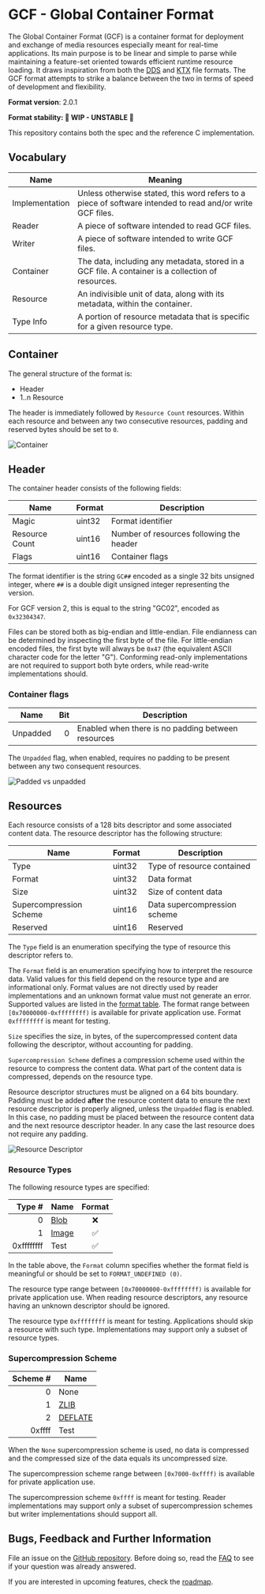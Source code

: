 # GCF - Global Container Format

The Global Container Format (GCF) is a container format for deployment and exchange of media resources especially meant for real-time applications. Its main purpose is to be linear and simple to parse while maintaining a feature-set oriented towards efficient runtime resource loading. It draws inspiration from both the [DDS](https://docs.microsoft.com/en-us/windows/win32/direct3ddds/dx-graphics-dds-pguide) and [KTX](https://www.khronos.org/ktx/) file formats. The GCF format attempts to strike a balance between the two in terms of speed of development and flexibility.

**Format version**: 2.0.1

**Format stability: 🧪 WIP - UNSTABLE 🧪**

This repository contains both the spec and the reference C implementation.

## Vocabulary

|Name|Meaning
|----|----
|Implementation|Unless otherwise stated, this word refers to a piece of software intended to read and/or write GCF files.
|Reader|A piece of software intended to read GCF files.
|Writer|A piece of software intended to write GCF files.
|Container|The data, including any metadata, stored in a GCF file. A container is a collection of resources.
|Resource|An indivisible unit of data, along with its metadata, within the container.
|Type Info|A portion of resource metadata that is specific for a given resource type.

## Container

The general structure of the format is:

* Header
* 1..n Resource

The header is immediately followed by `Resource Count` resources.
Within each resource and between any two consecutive resources, padding and reserved bytes should be set to `0`.

![Container](images/container.svg)

## Header

The container header consists of the following fields:

Name           | Format  | Description
---------------|---------|------------------------------------------
Magic          | uint32  | Format identifier
Resource Count | uint16  | Number of resources following the header
Flags          | uint16  | Container flags

The format identifier is the string `GC##` encoded as a single 32 bits unsigned integer,
where `##` is a double digit unsigned integer representing the version.

For GCF version 2, this is equal to the string "GC02", encoded as `0x32304347`.

Files can be stored both as big-endian and little-endian. File endianness can be determined
by inspecting the first byte of the file. For little-endian encoded files, the first byte
will always be `0x47` (the equivalent ASCII character code for the letter "G"). Conforming
read-only implementations are not required to support both byte orders, while read-write
implementations should.

### Container flags

Name           | Bit     | Description
---------------|--------:|------------------------------------------
Unpadded       | 0       | Enabled when there is no padding between resources

The `Unpadded` flag, when enabled, requires no padding to be present between any two consequent resources.

![Padded vs unpadded](images/padding.svg)

## Resources

Each resource consists of a 128 bits descriptor and some associated content data. The resource descriptor has the following structure:

Name                   | Format     | Description
-----------------------|------------|-----------------------------
Type                   | uint32     | Type of resource contained
Format                 | uint32     | Data format
Size                   | uint32     | Size of content data
Supercompression Scheme| uint16     | Data supercompression scheme
Reserved               | uint16     | Reserved

The `Type` field is an enumeration specifying the type of resource this descriptor refers to.

The `Format` field is an enumeration specifying how to interpret the resource data. Valid values for this field depend on the resource type and are informational only. Format values are not directly used by reader implementations and an unknown format value must not generate an error. Supported values are listed in the [format table](./format.md). The format range between `[0x70000000-0xffffffff)` is available for private application use. Format `0xffffffff` is meant for testing.

`Size` specifies the size, in bytes, of the supercompressed content data following the descriptor, without accounting for padding.

`Supercompression Scheme` defines a compression scheme used within the resource to compress the content data. What part of the content data is compressed, depends on the resource type.

Resource descriptor structures must be aligned on a 64 bits boundary. Padding must be added **after** the resource content data to ensure the next resource descriptor is properly aligned, unless the `Unpadded` flag is enabled. In this case, no padding must be placed between the resource content data and the next resource descriptor header. In any case the last resource does not require any padding.

![Resource Descriptor](images/resource-descriptor.svg)

### Resource Types

The following resource types are specified:

Type #      | Name                                               | Format
-----------:|----------------------------------------------------|:------:
0           | [Blob](resources/blob.md)                          | ❌
1           | [Image](resources/image.md)                        | ✅
0xffffffff  | Test                                               | ✅

In the table above, the `Format` column specifies whether the format field is meaningful or should be set to `FORMAT_UNDEFINED (0)`.

The resource type range between `[0x70000000-0xffffffff)` is available for private application use. When reading resource descriptors, any resource having an unknown descriptor should be ignored.

The resource type `0xffffffff` is meant for testing. Applications should skip a resource with such type. Implementations may support only a subset of resource types.

### Supercompression Scheme

Scheme # | Name
--------:|------
0        | None
1        | [ZLIB](https://datatracker.ietf.org/doc/html/rfc1950)
2        | [DEFLATE](https://datatracker.ietf.org/doc/html/rfc1951)
0xffff   | Test

When the `None` supercompression scheme is used, no data is compressed and the compressed size of the data equals
its uncompressed size.

The supercompression scheme range between `[0x7000-0xffff)` is available for private application use.

The supercompression scheme `0xffff` is meant for testing. Reader implementations may support only a subset of supercompression schemes but writer implementations should support all.

## Bugs, Feedback and Further Information

File an issue on the [GitHub repository](https://github.com/global-container-format/gcf-spec). Before doing so,
read the [FAQ](FAQ.md) to see if your question was already answered.

If you are interested in upcoming features, check the [roadmap](./roadmap.md).
